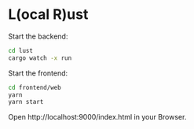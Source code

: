 # L(ocal R)ust

Start the backend:

```bash
cd lust
cargo watch -x run
```

Start the frontend:

```bash
cd frontend/web
yarn
yarn start
```

Open http://localhost:9000/index.html in your Browser.
